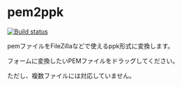 # pem2ppk
[![Build status](https://ci.appveyor.com/api/projects/status/eweuqyycqu42stc7?svg=true)](https://ci.appveyor.com/project/akira345/pem2ppk)


pemファイルをFileZillaなどで使えるppk形式に変換します。

フォームに変換したいPEMファイルをドラッグしてください。

ただし、複数ファイルには対応していません。

